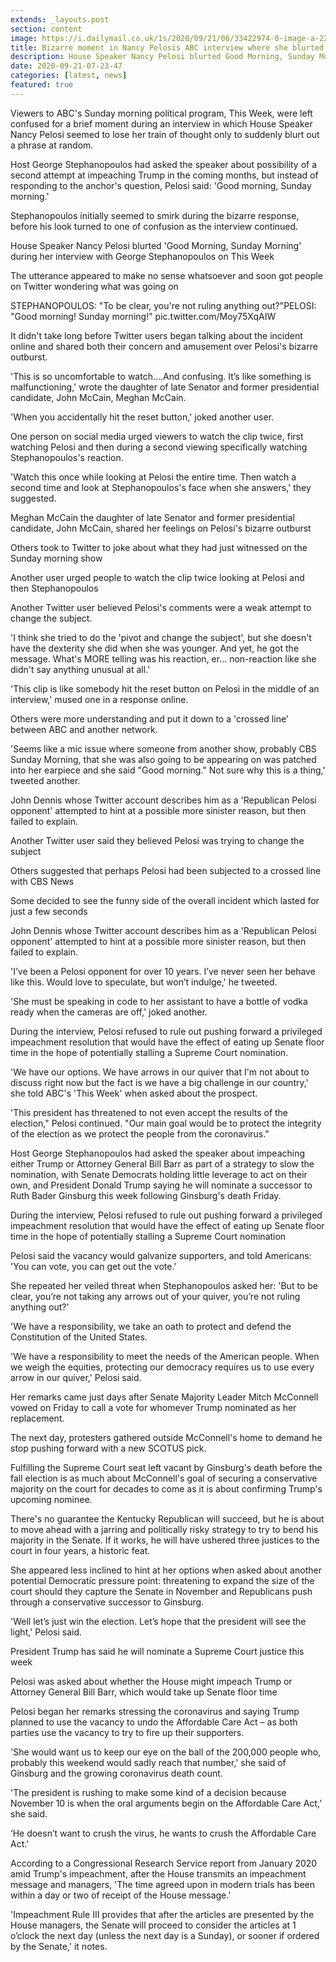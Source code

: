```yaml
---
extends: _layouts.post
section: content
image: https://i.dailymail.co.uk/1s/2020/09/21/06/33422974-0-image-a-22_1600665208255.jpg 
title: Bizarre moment in Nancy Pelosis ABC interview where she blurted out Good Morning, Sunday morning 
description: House Speaker Nancy Pelosi blurted Good Morning, Sunday Morning during her interview with George Stephanopoulos on This Week. The utterance appeared to make no sense. 
date: 2020-09-21-07-23-47 
categories: [latest, news] 
featured: true 
--- 
```

Viewers to ABC's Sunday morning political program, This Week, were left confused for a brief moment during an interview in which House Speaker Nancy Pelosi seemed to lose her train of thought only to suddenly blurt out a phrase at random. 

Host George Stephanopoulos had asked the speaker about possibility of a second attempt at impeaching Trump in the coming months, but instead of responding to the anchor's question, Pelosi said: 'Good morning, Sunday morning.'

Stephanopoulos initially seemed to smirk during the bizarre response, before his look turned to one of confusion as the interview continued.

House Speaker Nancy Pelosi blurted 'Good Morning, Sunday Morning' during her interview with George Stephanopoulos on This Week 

The utterance appeared to make no sense whatsoever and soon got people on Twitter wondering what was going on

STEPHANOPOULOS: "To be clear, you're not ruling anything out?"PELOSI: "Good morning! Sunday morning!" pic.twitter.com/Moy75XqAIW

It didn't take long before Twitter users began talking about the incident online and shared both their concern and amusement over Pelosi's bizarre outburst. 

'This is so uncomfortable to watch....And confusing. It’s like something is malfunctioning,' wrote the daughter of late Senator and former presidential candidate, John McCain, Meghan McCain.

'When you accidentally hit the reset button,' joked another user.

One person on social media urged viewers to watch the clip twice, first watching Pelosi and then during a second viewing specifically watching Stephanopoulos's reaction.

'Watch this once while looking at Pelosi the entire time. Then watch a second time and look at Stephanopoulos's face when she answers,' they suggested.

Meghan McCain the daughter of late Senator and former presidential candidate, John McCain, shared her feelings on Pelosi's bizarre outburst



Others took to Twitter to joke about what they had just witnessed on the Sunday morning show

Another user urged people to watch the clip twice looking at Pelosi and then Stephanopoulos

Another Twitter user believed Pelosi's comments were a weak attempt to change the subject.

'I think she tried to do the 'pivot and change the subject', but she doesn't have the dexterity she did when she was younger. And yet, he got the message. What's MORE telling was his reaction, er... non-reaction like she didn't say anything unusual at all.'

'This clip is like somebody hit the reset button on Pelosi in the middle of an interview,' mused one in a response online.

Others were more understanding and put it down to a 'crossed line' between ABC and another network.

'Seems like a mic issue where someone from another show, probably CBS Sunday Morning, that she was also going to be appearing on was patched into her earpiece and she said "Good morning." Not sure why this is a thing,' tweeted another. 

John Dennis whose Twitter account describes him as a 'Republican Pelosi opponent' attempted to hint at a possible more sinister reason, but then failed to explain.

Another Twitter user said they believed Pelosi was trying to change the subject 

Others suggested that perhaps Pelosi had been subjected to a crossed line with CBS News

Some decided to see the funny side of the overall incident which lasted for just a few seconds

John Dennis whose Twitter account describes him as a 'Republican Pelosi opponent' attempted to hint at a possible more sinister reason, but then failed to explain.

'I’ve been a Pelosi opponent for over 10 years. I’ve never seen her behave like this. Would love to speculate, but won’t indulge,' he tweeted.   

'She must be speaking in code to her assistant to have a bottle of vodka ready when the cameras are off,' joked another. 

During the interview, Pelosi refused to rule out pushing forward a privileged impeachment resolution that would have the effect of eating up Senate floor time in the hope of potentially stalling a Supreme Court nomination. 

'We have our options. We have arrows in our quiver that I'm not about to discuss right now but the fact is we have a big challenge in our country,' she told ABC's 'This Week' when asked about the prospect.

'This president has threatened to not even accept the results of the election," Pelosi continued. "Our main goal would be to protect the integrity of the election as we protect the people from the coronavirus." 

Host George Stephanopoulos had asked the speaker about impeaching either Trump or Attorney General Bill Barr as part of a strategy to slow the nomination, with Senate Democrats holding little leverage to act on their own, and President Donald Trump saying he will nominate a successor to Ruth Bader Ginsburg this week following Ginsburg's death Friday.

During the interview, Pelosi refused to rule out pushing forward a privileged impeachment resolution that would have the effect of eating up Senate floor time in the hope of potentially stalling a Supreme Court nomination

Pelosi said the vacancy would galvanize supporters, and told Americans: 'You can vote, you can get out the vote.'

She repeated her veiled threat when Stephanopoulos asked her: 'But to be clear, you’re not taking any arrows out of your quiver, you’re not ruling anything out?'

 'We have a responsibility, we take an oath to protect and defend the Constitution of the United States.

'We have a responsibility to meet the needs of the American people. When we weigh the equities, protecting our democracy requires us to use every arrow in our quiver,' Pelosi said.

Her remarks came just days after Senate Majority Leader Mitch McConnell vowed on Friday to call a vote for whomever Trump nominated as her replacement. 

The next day, protesters gathered outside McConnell's home to demand he stop pushing forward with a new SCOTUS pick.

Fulfilling the Supreme Court seat left vacant by Ginsburg's death before the fall election is as much about McConnell's goal of securing a conservative majority on the court for decades to come as it is about confirming Trump's upcoming nominee.

There's no guarantee the Kentucky Republican will succeed, but he is about to move ahead with a jarring and politically risky strategy to try to bend his majority in the Senate. If it works, he will have ushered three justices to the court in four years, a historic feat. 

She appeared less inclined to hint at her options when asked about another potential Democratic pressure point: threatening to expand the size of the court should they capture the Senate in November and Republicans push through a conservative successor to Ginsburg.

'Well let’s just win the election. Let’s hope that the president will see the light,' Pelosi said. 

President Trump has said he will nominate a Supreme Court justice this week

Pelosi was asked about whether the House might impeach Trump or Attorney General Bill Barr, which would take up Senate floor time

Pelosi began her remarks stressing the coronavirus and saying Trump planned to use the vacancy to undo the Affordable Care Act – as both parties use the vacancy to try to fire up their supporters.

'She would want us to keep our eye on the ball of the 200,000 people who, probably this weekend would sadly reach that number,' she said of Ginsburg and the growing coronavirus death count. 

'The president is rushing to make some kind of a decision because November 10 is when the oral arguments begin on the Affordable Care Act,’ she said.

‘He doesn’t want to crush the virus, he wants to crush the Affordable Care Act.'

According to a Congressional Research Service report from January 2020 amid Trump's impeachment, after the House transmits an impeachment message and managers, 'The time agreed upon in modern trials has been within a day or two of receipt of the House message.'

'Impeachment Rule III provides that after the articles are presented by the House managers, the Senate will proceed to consider the articles at 1 o’clock the next day (unless the next day is a Sunday), or sooner if ordered by the Senate,' it notes. 

